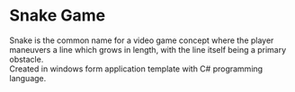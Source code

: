# Snake Game

Snake is the common name for a video game concept where the player maneuvers a line which grows in length, with the line itself being a primary obstacle.\
Created in windows form application template with C# programming language.